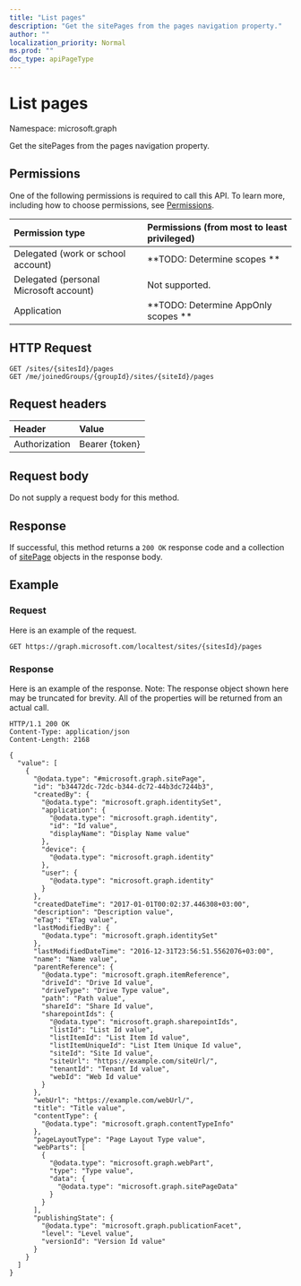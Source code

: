 ```yaml
---
title: "List pages"
description: "Get the sitePages from the pages navigation property."
author: ""
localization_priority: Normal
ms.prod: ""
doc_type: apiPageType
---
```


# List pages

Namespace: microsoft.graph

Get the sitePages from the pages navigation property.

## Permissions
One of the following permissions is required to call this API. To learn more, including how to choose permissions, see [Permissions](/concepts/permissions-reference.md).

|Permission type|Permissions (from most to least privileged)|
|:---|:---|
|Delegated (work or school account)|**TODO: Determine scopes **|
|Delegated (personal Microsoft account)|Not supported.|
|Application|**TODO: Determine AppOnly scopes **|

## HTTP Request
<!-- {
  "blockType": "ignored"
}
-->
``` http
GET /sites/{sitesId}/pages
GET /me/joinedGroups/{groupId}/sites/{siteId}/pages
```

## Request headers
|Header|Value|
|:---|:---|
|Authorization|Bearer {token}|

## Request body
Do not supply a request body for this method.

## Response
If successful, this method returns a `200 OK` response code and a collection of [sitePage](../resources/sitepage.md) objects in the response body.

## Example

### Request
Here is an example of the request.
<!-- {
  "blockType": "request",
  "name": "get_sitepage"
}
-->
``` http
GET https://graph.microsoft.com/localtest/sites/{sitesId}/pages
```

### Response
Here is an example of the response. Note: The response object shown here may be truncated for brevity. All of the properties will be returned from an actual call.
<!-- {
  "blockType": "response",
  "truncated": true,
  "@odata.type": "collection(microsoft.graph.sitepage)"
}
-->
``` http
HTTP/1.1 200 OK
Content-Type: application/json
Content-Length: 2168

{
  "value": [
    {
      "@odata.type": "#microsoft.graph.sitePage",
      "id": "b34472dc-72dc-b344-dc72-44b3dc7244b3",
      "createdBy": {
        "@odata.type": "microsoft.graph.identitySet",
        "application": {
          "@odata.type": "microsoft.graph.identity",
          "id": "Id value",
          "displayName": "Display Name value"
        },
        "device": {
          "@odata.type": "microsoft.graph.identity"
        },
        "user": {
          "@odata.type": "microsoft.graph.identity"
        }
      },
      "createdDateTime": "2017-01-01T00:02:37.446308+03:00",
      "description": "Description value",
      "eTag": "ETag value",
      "lastModifiedBy": {
        "@odata.type": "microsoft.graph.identitySet"
      },
      "lastModifiedDateTime": "2016-12-31T23:56:51.5562076+03:00",
      "name": "Name value",
      "parentReference": {
        "@odata.type": "microsoft.graph.itemReference",
        "driveId": "Drive Id value",
        "driveType": "Drive Type value",
        "path": "Path value",
        "shareId": "Share Id value",
        "sharepointIds": {
          "@odata.type": "microsoft.graph.sharepointIds",
          "listId": "List Id value",
          "listItemId": "List Item Id value",
          "listItemUniqueId": "List Item Unique Id value",
          "siteId": "Site Id value",
          "siteUrl": "https://example.com/siteUrl/",
          "tenantId": "Tenant Id value",
          "webId": "Web Id value"
        }
      },
      "webUrl": "https://example.com/webUrl/",
      "title": "Title value",
      "contentType": {
        "@odata.type": "microsoft.graph.contentTypeInfo"
      },
      "pageLayoutType": "Page Layout Type value",
      "webParts": [
        {
          "@odata.type": "microsoft.graph.webPart",
          "type": "Type value",
          "data": {
            "@odata.type": "microsoft.graph.sitePageData"
          }
        }
      ],
      "publishingState": {
        "@odata.type": "microsoft.graph.publicationFacet",
        "level": "Level value",
        "versionId": "Version Id value"
      }
    }
  ]
}
```

